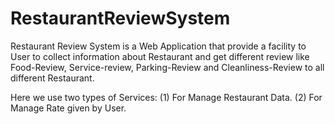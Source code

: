 # RestaurantReviewSystem

Restaurant Review System is a Web Application that provide a facility to User to collect information about Restaurant and get different review like Food-Review, Service-review, Parking-Review and Cleanliness-Review to all different Restaurant.

Here we use two types of Services:
  (1) For Manage Restaurant Data.
  (2) For Manage Rate given by User.
